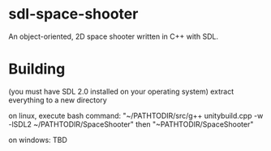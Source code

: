 sdl-space-shooter
=================

An object-oriented, 2D space shooter written in C++ with SDL.


Building
=================
(you must have SDL 2.0 installed on your operating system)
extract everything to a new directory

on linux, execute bash command:
"~/PATHTODIR/src/g++ unitybuild.cpp -w -lSDL2 ~/PATHTODIR/SpaceShooter"
then
"~PATHTODIR/SpaceShooter"

on windows:
TBD
